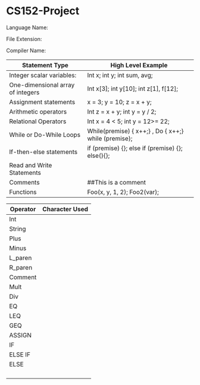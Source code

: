 # CS152-Project

Language Name: 

File Extension:

Compiler Name:

| Statement Type | High Level Example|
|---|---|
| Integer scalar variables: | Int x; int y; int sum, avg;
| One-dimensional array of integers | Int x[3]; int y[10]; int z[1], f[12];
| Assignment statements | x = 3; y = 10; z = x + y;
| Arithmetic operators | Int z = x + y; int y = y / 2;
| Relational Operators | Int x = 4 < 5; int y = 12>= 22;
| While or Do-While Loops | While(premise) { x++;} , Do { x++;} while (premise);
| If-then-else statements | if (premise) {}; else if (premise) {}; else(){};
| Read and Write Statements|
| Comments | ##This is a comment
| Functions | Foo(x, y, 1, 2); Foo2(var);

| Operator | Character Used |
|---|---|
| Int |  |
| String |  |
| Plus |  |
| Minus |  |
| L_paren |  |
| R_paren |  |
| Comment |  |
| Mult |  |
| Div |  |
| EQ |  |
| LEQ |  |
| GEQ |  |
| ASSIGN |  |
| IF |  |
| ELSE IF |  |
| ELSE |  |
|  |  |
|  |  |
|  |  |
|  |  |



